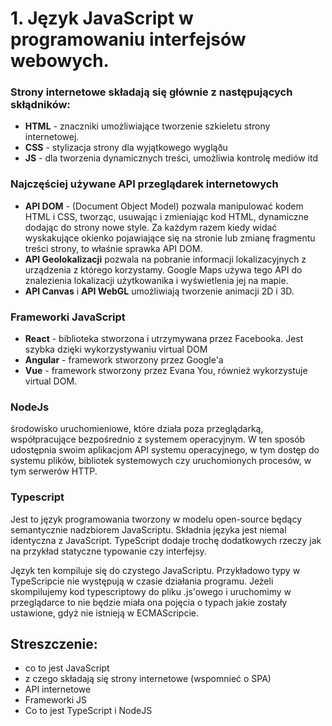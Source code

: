 # 1. Język JavaScript w programowaniu interfejsów webowych.

### Strony internetowe składają się głównie z następujących skłądników:
- **HTML** - znaczniki umożliwiające tworzenie szkieletu strony internetowej.
- **CSS** - stylizacja strony dla wyjątkowego wygląðu
- **JS** - dla tworzenia dynamicznych treści, umożliwia kontrolę mediów itd

### Najczęściej używane API przeglądarek internetowych
- **API DOM**  - (Document Object Model) pozwala manipulować kodem HTML i CSS, tworząc, usuwając i
zmieniając kod HTML, dynamiczne dodając do strony nowe style. Za każdym razem kiedy widać
wyskakujące okienko pojawiające się na stronie lub zmianę fragmentu treści strony, to właśnie sprawka
API DOM.
- **API Geolokalizacji** pozwala na pobranie informacji lokalizacyjnych z urządzenia z którego korzystamy. Google Maps używa tego API do znalezienia lokalizacji użytkowanika i wyświetlenia jej na mapie.
- **API Canvas** i **API WebGL** umożliwiają tworzenie animacji 2D i 3D.

### Frameworki JavaScript 
- **React** - biblioteka stworzona i utrzymywana przez Facebooka. Jest szybka dzięki wykorzystywaniu virtual DOM
- **Angular** - framework stworzony przez Google'a
- **Vue** - framework stworzony przez Evana You, również wykorzystuje virtual DOM.
### NodeJs
środowisko uruchomieniowe, które działa poza przeglądarką, współpracujące bezpośrednio z systemem operacyjnym. W ten sposób udostępnia swoim aplikacjom API systemu operacyjnego, w tym dostęp do systemu plików, bibliotek systemowych czy uruchomionych procesów, w tym serwerów HTTP.

### Typescript 
Jest to język programowania tworzony w modelu open-source będący semantycznie nadzbiorem JavaScriptu. Składnia języka jest niemal identyczna z JavaScript. TypeScript dodaje trochę dodatkowych rzeczy jak na przykład statyczne typowanie czy interfejsy.

Język ten kompiluje się do czystego JavaScriptu. Przykładowo typy w TypeScripcie nie występują w czasie działania programu. Jeżeli skompilujemy kod typescriptowy do pliku .js'owego i uruchomimy w przeglądarce to nie będzie miała ona pojęcia o typach jakie zostały ustawione, gdyż nie istnieją w ECMAScripcie.  

## Streszczenie:
- co to jest JavaScript
- z czego składają się strony internetowe (wspomnieć o SPA) 
- API internetowe
- Frameworki JS 
- Co to jest TypeScript i  NodeJS
